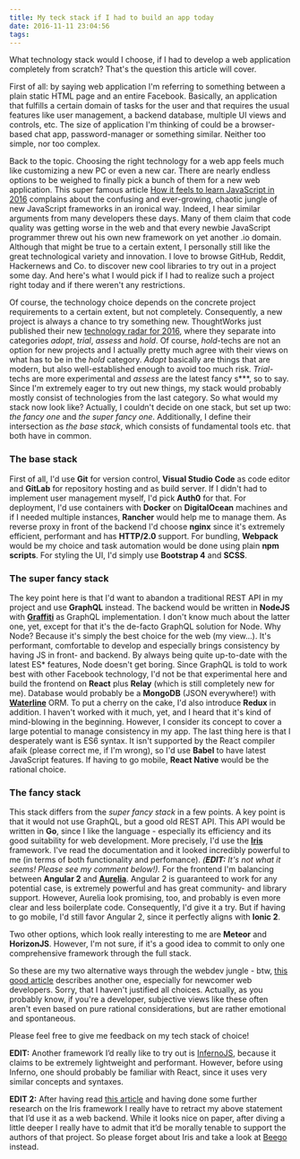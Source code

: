 ```yaml
---
title: My teck stack if I had to build an app today
date: 2016-11-11 23:04:56
tags:
---
```


What technology stack would I choose, if I had to develop a web application completely from scratch? That's the question this article will cover.

First of all: by saying web application I'm referring to something between a plain static HTML page and an entire Facebook. Basically, an application that fulfills a certain domain of tasks for the user and that requires the usual features like user management, a backend database, multiple UI views and controls, etc. The size of application I'm thinking of could be a browser-based chat app, password-manager or something similar. Neither too simple, nor too complex.

Back to the topic. Choosing the right technology for a web app feels much like customizing a new PC or even a new car. There are nearly endless options to be weighed to finally pick a bunch of them for a new web application. This super famous article [How it feels to learn JavaScript in 2016](https://hackernoon.com/how-it-feels-to-learn-javascript-in-2016-d3a717dd577f#.m1nodqu6f) complains about the confusing and ever-growing, chaotic jungle of new JavaScript frameworks in an ironical way. Indeed, I hear similar arguments from many developers these days. Many of them claim that code quality was getting worse in the web and that every newbie JavaScript programmer threw out his own new framework on yet another .io domain. Although that might be true to a certain extent, I personally still like the great technological variety and innovation. I love to browse GitHub, Reddit, Hackernews and Co. to discover new cool libraries to try out in a project some day. And here's what I would pick if I had to realize such a project right today and if there weren't any restrictions. 

Of course, the technology choice depends on the concrete project requirements to a certain extent, but not completely. Consequently, a new project is always a chance to try something new. ThoughtWorks just published their new [technology radar for 2016](https://www.thoughtworks.com/de/radar), where they separate into categories _adopt_, _trial_, _assess_ and _hold_. Of course, _hold_-techs are not an option for new projects and I actually pretty much agree with their views on what has to be in the _hold_ category. _Adopt_ basically are things that are modern, but also well-established enough to avoid too much risk. _Trial_-techs are more experimental and _assess_ are the latest fancy s***, so to say. Since I'm extremely eager to try out new things, my stack would probably mostly consist of technologies from the last category. So what would my stack now look like? Actually, I couldn't decide on one stack, but set up two: _the fancy one_ and _the super fancy one_. Additionally, I define their intersection as _the base stack_, which consists of fundamental tools etc. that both have in common.

### The base stack
First of all, I'd use __Git__ for version control, __Visual Studio Code__ as code editor and __GitLab__ for repository hosting and as build server. If I didn't had to implement user management myself, I'd pick __Auth0__ for that. For deployment, I'd use containers with __Docker__ on __DigitalOcean__ machines and if I needed multiple instances, __Rancher__ would help me to manage them. As reverse proxy in front of the backend I'd choose __nginx__ since it's extremely efficient, performant and has __HTTP/2.0__ support. For bundling, __Webpack__ would be my choice and task automation would be done using plain __npm scripts__. For styling the UI, I'd simply use __Bootstrap 4__ and __SCSS__.  

### The super fancy stack
The key point here is that I'd want to abandon a traditional REST API in my project and use __GraphQL__ instead. The backend would be written in __NodeJS__ with [__Graffiti__](https://github.com/RisingStack/graffiti) as GraphQL implementation. I don't know much about the latter one, yet, except for that it's the de-facto GraphQL solution for Node. Why Node? Because it's simply the best choice for the web (my view...). It's performant, comfortable to develop and especially brings consistency by having JS in front- and backend. By always being quite up-to-date with the latest ES* features, Node doesn't get boring. Since GraphQL is told to work best with other Facebook technology, I'd not be that experimental here and build the frontend on __React__ plus __Relay__ (which is still completely new for me). Database would probably be a __MongoDB__ (JSON everywhere!) with [__Waterline__](https://github.com/balderdashy/waterline) ORM. To put a cherry on the cake, I'd also introduce __Redux__ in addition. I haven't worked with it much, yet, and I heard that it's kind of mind-blowing in the beginning. However, I consider its concept to cover a large potential to manage consistency in my app. The last thing here is that I desperately want is ES6 syntax. It isn't supported by the React compiler afaik (please correct me, if I'm wrong), so I'd use __Babel__ to have latest JavaScript features. If having to go mobile, __React Native__ would be the rational choice.

### The fancy stack
This stack differs from the _super fancy stack_ in a few points. A key point is that it would not use GraphQL, but a good old REST API. This API would be written in __Go__, since I like the language - especially its efficiency and its good suitability for web development. More precisely, I'd use the [__Iris__](http://iris-go.com/) framework. I've read the documentation and it looked incredibly powerful to me (in terms of both functionality and perfomance). _(__EDIT:__ It's not what it seems! Please see my comment below!)._ For the frontend I'm balancing between __Angular 2__ and [__Aurelia__](http://aurelia.io/). Angular 2 is guaranteed to work for any potential case, is extremely powerful and has great community- and library support. However, Aurelia look promising, too, and probably is even more clear and less boilerplate code. Consequently, I'd give it a try. But if having to go mobile, I'd still favor Angular 2, since it perfectly aligns with __Ionic 2__.

Two other options, which look really interesting to me are __Meteor__ and __HorizonJS__. However, I'm not sure, if it's a good idea to commit to only one comprehensive framework through the full stack.

So these are my two alternative ways through the webdev jungle - btw, [this good article](https://medium.freecodecamp.com/a-study-plan-to-cure-javascript-fatigue-8ad3a54f2eb1#.3ri3a1fdv) describes another one, especially for newcomer web developers. Sorry, that I haven't justified all choices. Actually, as you probably know, if you're a developer, subjective views like these often aren't even based on pure rational considerations, but are rather emotional and spontaneous.

Please feel free to give me feedback on my tech stack of choice! 

__EDIT:__ Another framework I’d really like to try out is [InfernoJS](https://infernojs.org/), because it claims to be extremely lightweight and performant. However, before using Inferno, one should probably be familiar with React, since it uses very similar concepts and syntaxes.

__EDIT 2:__ After having read [this article](http://www.florinpatan.ro/2016/10/why-you-should-not-use-iris-for-your-go.html) and having done some further research on the Iris framework I really have to retract my above statement that I’d use it as a web backend. While it looks nice on paper, after diving a little deeper I really have to admit that it’d be morally tenable to support the authors of that project. So please forget about Iris and take a look at [Beego](https://beego.me/) instead.